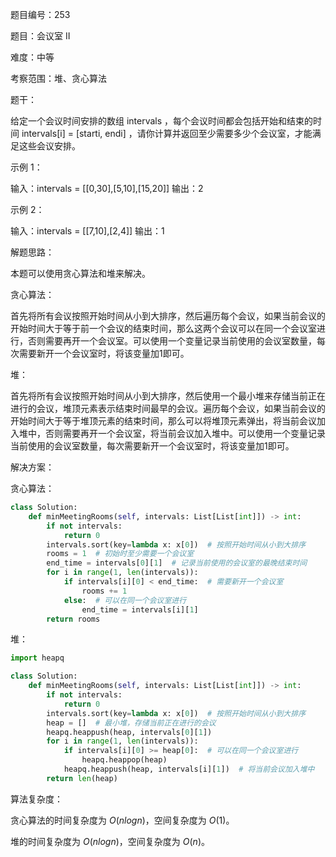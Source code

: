 题目编号：253

题目：会议室 II

难度：中等

考察范围：堆、贪心算法

题干：

给定一个会议时间安排的数组 intervals ，每个会议时间都会包括开始和结束的时间 intervals[i] = [starti, endi] ，请你计算并返回至少需要多少个会议室，才能满足这些会议安排。

示例 1：

输入：intervals = [[0,30],[5,10],[15,20]]
输出：2

示例 2：

输入：intervals = [[7,10],[2,4]]
输出：1

解题思路：

本题可以使用贪心算法和堆来解决。

贪心算法：

首先将所有会议按照开始时间从小到大排序，然后遍历每个会议，如果当前会议的开始时间大于等于前一个会议的结束时间，那么这两个会议可以在同一个会议室进行，否则需要再开一个会议室。可以使用一个变量记录当前使用的会议室数量，每次需要新开一个会议室时，将该变量加1即可。

堆：

首先将所有会议按照开始时间从小到大排序，然后使用一个最小堆来存储当前正在进行的会议，堆顶元素表示结束时间最早的会议。遍历每个会议，如果当前会议的开始时间大于等于堆顶元素的结束时间，那么可以将堆顶元素弹出，将当前会议加入堆中，否则需要再开一个会议室，将当前会议加入堆中。可以使用一个变量记录当前使用的会议室数量，每次需要新开一个会议室时，将该变量加1即可。

解决方案：

贪心算法：

```python
class Solution:
    def minMeetingRooms(self, intervals: List[List[int]]) -> int:
        if not intervals:
            return 0
        intervals.sort(key=lambda x: x[0])  # 按照开始时间从小到大排序
        rooms = 1  # 初始时至少需要一个会议室
        end_time = intervals[0][1]  # 记录当前使用的会议室的最晚结束时间
        for i in range(1, len(intervals)):
            if intervals[i][0] < end_time:  # 需要新开一个会议室
                rooms += 1
            else:  # 可以在同一个会议室进行
                end_time = intervals[i][1]
        return rooms
```

堆：

```python
import heapq

class Solution:
    def minMeetingRooms(self, intervals: List[List[int]]) -> int:
        if not intervals:
            return 0
        intervals.sort(key=lambda x: x[0])  # 按照开始时间从小到大排序
        heap = []  # 最小堆，存储当前正在进行的会议
        heapq.heappush(heap, intervals[0][1])
        for i in range(1, len(intervals)):
            if intervals[i][0] >= heap[0]:  # 可以在同一个会议室进行
                heapq.heappop(heap)
            heapq.heappush(heap, intervals[i][1])  # 将当前会议加入堆中
        return len(heap)
```

算法复杂度：

贪心算法的时间复杂度为 $O(nlogn)$，空间复杂度为 $O(1)$。

堆的时间复杂度为 $O(nlogn)$，空间复杂度为 $O(n)$。